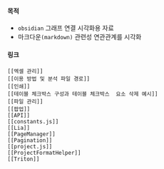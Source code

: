 
#### 목적

- `obsidian` 그래프 연결 시각화용 자료
- 마크다운`(markdown)` 관련성 연관관계를 시각화


#### 링크

	[[엑셀 관리]]
	[[이용 방법 및 분석 파일 경로]]
	[[인쇄]]
	[[테이블 체크박스 구성과 테이블 체크박스  요소 삭제 예시]]
	[[파일 관리]]
	[[팝업]]
	[[API]]
	[[constants.js]]
	[[Lia]]
	[[PageManager]]
	[[Pagination]]
	[[project.js]]
	[[ProjectFormatHelper]]
	[[Triton]]